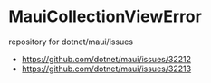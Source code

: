 # MauiCollectionViewError
repository for dotnet/maui/issues


- https://github.com/dotnet/maui/issues/32212
- https://github.com/dotnet/maui/issues/32213
